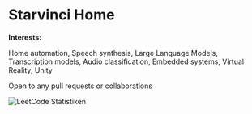 # Starvinci Home
**Interests:** 

Home automation, Speech synthesis, Large Language Models, Transcription models,
Audio classification, Embedded systems, Virtual Reality, Unity

Open to any pull requests or collaborations

![LeetCode Statistiken](sandbox:/mnt/data/leetcode_starvinci.png)


